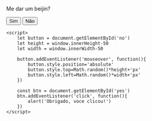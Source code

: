 <!DOCTYPE html>
<html lang="pt-br">
<head>
    <meta charset="UTF-8">
    <meta name="viewport" content="width=device-width, initial-scale=1.0">
    <link rel="stylesheet" href="style.css">
    <title>Me dar um beijin?</title>
</head>
<body>
    <div class="box">
        <p>Me dar um beijin?</p>
        <div class="button-container">
            <button>
                <a id="yes">Sim</a>
            </button>
            <button id="no">Não</button>
        </div>
    </div>
    
    <script>
        let button = document.getElementById('no')
        let height = window.innerHeight-50
        let width = window.innerWidth-50

        button.addEventListener('mouseover', function(){
            button.style.position='absolute'
            button.style.top=Math.random()*height+'px'
            button.style.left=Math.random()*width+'px'
        })

        const btn = document.getElementById('yes')
        btn.addEventListener('click', function(){
            alert('Obrigado, voce clicou!')
        })
    </script>
</body>
</html>
